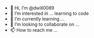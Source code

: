 - 👋 Hi, I’m @dwill0089
- 👀 I’m interested in ... learning to code
- 🌱 I’m currently learning ...
- 💞️ I’m looking to collaborate on ...
- 📫 How to reach me ...

<!---
dwill0089/dwill0089 is a ✨ special ✨ repository because its `README.md` (this file) appears on your GitHub profile.
You can click the Preview link to take a look at your changes.
--->
